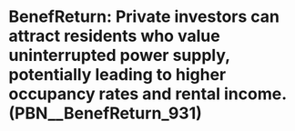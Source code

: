# BenefReturn: __Private investors can attract residents who value uninterrupted power supply, potentially leading to higher occupancy rates and rental income.__ (PBN__BenefReturn_931)

